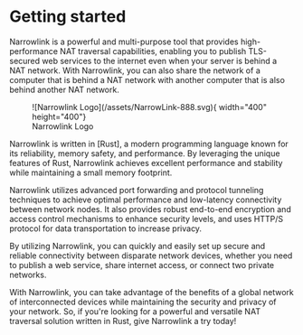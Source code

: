 # Getting started

Narrowlink is a powerful and multi-purpose tool that provides high-performance NAT traversal capabilities, enabling you to publish TLS-secured web services to the internet even when your server is behind a NAT network. With Narrowlink, you can also share the network of a computer that is behind a NAT network with another computer that is also behind another NAT network.
<figure markdown>
![Narrowlink Logo](/assets/NarrowLink-888.svg){ width="400" height="400"}  <figcaption>Narrowlink Logo</figcaption>
</figure>
Narrowlink is written in [Rust], a modern programming language known for its reliability, memory safety, and performance. By leveraging the unique features of Rust, Narrowlink achieves excellent performance and stability while maintaining a small memory footprint.

Narrowlink utilizes advanced port forwarding and protocol tunneling techniques to achieve optimal performance and low-latency connectivity between network nodes. It also provides robust end-to-end encryption and access control mechanisms to enhance security levels, and uses HTTP/S protocol for data transportation to increase privacy.

By utilizing Narrowlink, you can quickly and easily set up secure and reliable connectivity between disparate network devices, whether you need to publish a web service, share internet access, or connect two private networks.

With Narrowlink, you can take advantage of the benefits of a global network of interconnected devices while maintaining the security and privacy of your network. So, if you're looking for a powerful and versatile NAT traversal solution written in Rust, give Narrowlink a try today!

[Rust]: https://www.rust-lang.org/